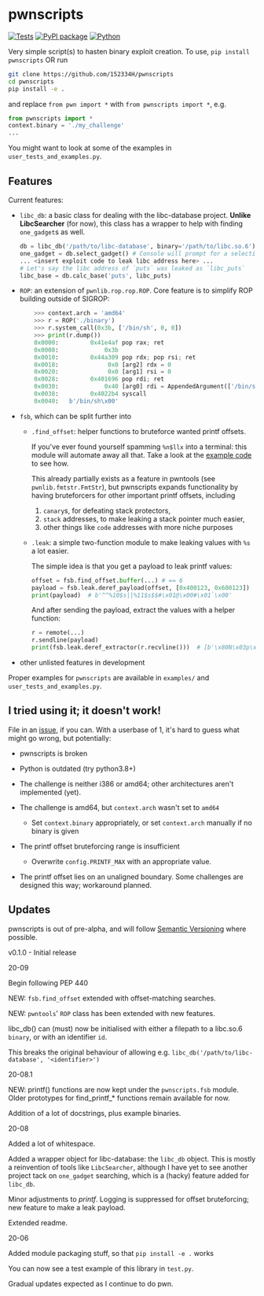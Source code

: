 # pwnscripts
[![Tests](https://github.com/152334H/pwnscripts/workflows/Python%20package/badge.svg)](https://github.com/152334H/pwnscripts/actions)
[![PyPI package](https://badge.fury.io/py/pwnscripts.svg)](https://pypi.org/project/pwnscripts/)
[![Python](https://img.shields.io/pypi/pyversions/pwnscripts)](https://www.python.org/downloads/)

Very simple script(s) to hasten binary exploit creation. To use, `pip install pwnscripts` OR run
```bash
git clone https://github.com/152334H/pwnscripts
cd pwnscripts
pip install -e .
```
and replace `from pwn import *` with `from pwnscripts import *`, e.g.

```python
from pwnscripts import *
context.binary = './my_challenge'
...
```

You might want to look at some of the examples in `user_tests_and_examples.py`.

## Features

Current features:
  * `libc_db`: a basic class for dealing with the libc-database project. **Unlike LibcSearcher** (for now), this class has a wrapper to help with finding `one_gadget`s as well.
    ```python
    db = libc_db('/path/to/libc-database', binary='/path/to/libc.so.6') # e.g. libc6_2.27-3ubuntu1.2_amd64
    one_gadget = db.select_gadget() # Console will prompt for a selection.
    ... <insert exploit code to leak libc address here> ...
    # Let's say the libc address of `puts` was leaked as `libc_puts`
    libc_base = db.calc_base('puts', libc_puts)
    ```
  * `ROP`: an extension of `pwnlib.rop.rop.ROP`. Core feature is to simplify ROP building outside of SIGROP:
    ```python
		>>> context.arch = 'amd64'
		>>> r = ROP('./binary')
		>>> r.system_call(0x3b, ['/bin/sh', 0, 0])
		>>> print(r.dump())
		0x0000:         0x41e4af pop rax; ret
		0x0008:             0x3b
		0x0010:         0x44a309 pop rdx; pop rsi; ret
		0x0018:              0x0 [arg2] rdx = 0
		0x0020:              0x0 [arg1] rsi = 0
		0x0028:         0x401696 pop rdi; ret
		0x0030:             0x40 [arg0] rdi = AppendedArgument(['/bin/sh'], 0x0)
		0x0038:         0x4022b4 syscall
		0x0040:   b'/bin/sh\x00'
    ```
  * `fsb`, which can be split further into
    * `.find_offset`: helper functions to bruteforce wanted printf offsets.

      If you've ever found yourself spamming `%n$llx` into a terminal: this module will automate away all that. Take a look at the [example code](user_tests_and_examples.py) to see how.

      This already partially exists as a feature in pwntools (see `pwnlib.fmtstr.FmtStr`), but pwnscripts expands functionality by having bruteforcers for other important printf offsets, including
      1. `canary`s, for defeating stack protectors,
      2. `stack` addresses, to make leaking a stack pointer much easier,
      3. other things like `code` addresses with more niche purposes
    * `.leak`: a simple two-function module to make leaking values with `%s` a lot easier.

      The simple idea is that you get a payload to leak printf values:
      ```python
      offset = fsb.find_offset.buffer(...) # == 6
      payload = fsb.leak.deref_payload(offset, [0x400123, 0x600123])
      print(payload)  # b'^^%10$s||%11$s$$#\x01@\x00#\x01`\x00'
      ```
      And after sending the payload, extract the values with a helper function:
      ```python
      r = remote(...)
      r.sendline(payload)
      print(fsb.leak.deref_extractor(r.recvline()))  # [b'\x80N\x03p\x94\x7f', b' \xeb\x04p\x94\x7f']
      ```
 * other unlisted features in development

Proper examples for `pwnscripts` are available in `examples/` and `user_tests_and_examples.py`.
## I tried using it; it doesn't work!

File in an [issue](https://github.com/152334H/pwnscripts/issues), if you can. With a userbase of 1, it's hard to guess what might go wrong, but potentially:
 * pwnscripts is broken
 * Python is outdated (try python3.8+)
 * The challenge is neither i386 or amd64; other architectures aren't implemented (yet).
 * The challenge is amd64, but `context.arch` wasn't set to `amd64`

     * Set `context.binary` appropriately, or set `context.arch` manually if no binary is given
 * The printf offset bruteforcing range is insufficient

     * Overwrite `config.PRINTF_MAX` with an appropriate value.

 * The printf offset lies on an unaligned boundary. Some challenges are designed this way; workaround planned.

## Updates

pwnscripts is out of pre-alpha, and will follow [Semantic Versioning](https://semver.org/) where possible.

v0.1.0 - Initial release

20-09

Begin following PEP 440

NEW: `fsb.find_offset` extended with offset-matching searches.

NEW: `pwntools`' `ROP` class has been extended with new features.

libc_db() can (must) now be initialised with either a filepath to a libc.so.6 `binary`, or with an identifier `id`. 

This breaks the original behaviour of allowing e.g. `libc_db('/path/to/libc-database', '<identifier>')`

20-08.1

NEW: printf() functions are now kept under the `pwnscripts.fsb` module. Older prototypes for find_printf_* functions remain available for now.

Addition of a lot of docstrings, plus example binaries.

20-08

Added a lot of whitespace.

Added a wrapper object for libc-database: the `libc_db` object. This is mostly a reinvention of tools like `LibcSearcher`, although I have yet to see another project tack on `one_gadget` searching, which is a (hacky) feature added for `libc_db`.

Minor adjustments to *printf*. Logging is suppressed for offset bruteforcing; new feature to make a leak payload.

Extended readme.

20-06

Added module packaging stuff, so that `pip install -e .` works

You can now see a test example of this library in `test.py`.

Gradual updates expected as I continue to do pwn.
